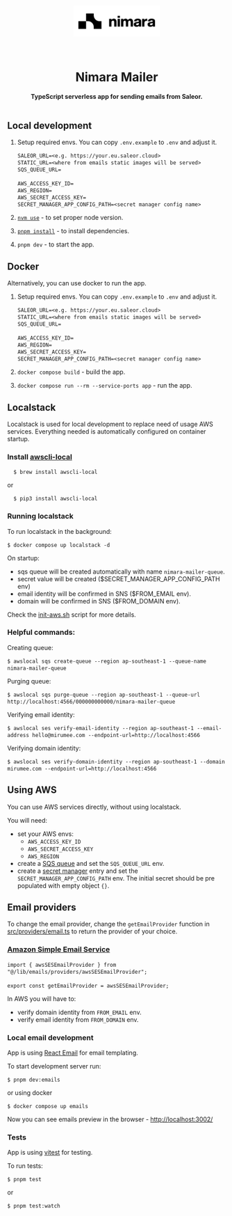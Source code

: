 <div align="center">
  <picture>
    <source media="(prefers-color-scheme: dark)" srcset="docs/logo-light.svg">
    <source media="(prefers-color-scheme: light)" srcset="docs/logo.svg">
    <img width="200" alt="nimara logo" src="docs/logo.svg">
  </picture>
</div>
<br />
<br />

<div align="center">
  <h1>Nimara Mailer</h1>
  <strong>TypeScript serverless app for sending emails from Saleor.</strong>
</div>
<br />

## Local development

1. Setup required envs. You can copy `.env.example` to `.env` and adjust it.

   ```
   SALEOR_URL=<e.g. https://your.eu.saleor.cloud>
   STATIC_URL=<where from emails static images will be served>
   SQS_QUEUE_URL=

   AWS_ACCESS_KEY_ID=
   AWS_REGION=
   AWS_SECRET_ACCESS_KEY=
   SECRET_MANAGER_APP_CONFIG_PATH=<secret manager config name>
   ```

2. [`nvm use`](https://github.com/nvm-sh/nvm) - to set proper node version.
3. [`pnpm install`](https://pnpm.io/installation) - to install dependencies.
4. `pnpm dev` - to start the app.

## Docker

Alternatively, you can use docker to run the app.

1. Setup required envs. You can copy `.env.example` to `.env` and adjust it.

   ```
   SALEOR_URL=<e.g. https://your.eu.saleor.cloud>
   STATIC_URL=<where from emails static images will be served>
   SQS_QUEUE_URL=

   AWS_ACCESS_KEY_ID=
   AWS_REGION=
   AWS_SECRET_ACCESS_KEY=
   SECRET_MANAGER_APP_CONFIG_PATH=<secret manager config name>
   ```

2. `docker compose build` - build the app.
3. `docker compose run --rm --service-ports app` - run the app.

## Localstack

Localstack is used for local development to replace need of usage AWS services. Everything needed is automatically configured on container startup.

### Install [awscli-local](https://github.com/localstack/awscli-local)

```
  $ brew install awscli-local
```

or

```
  $ pip3 install awscli-local
```

### Running localstack

To run localstack in the background:

```
$ docker compose up localstack -d
```

On startup:

- sqs queue will be created automatically with name `nimara-mailer-queue`.
- secret value will be created ($SECRET_MANAGER_APP_CONFIG_PATH env)
- email identity will be confirmed in SNS ($FROM_EMAIL env).
- domain will be confirmed in SNS ($FROM_DOMAIN env).

Check the [init-aws.sh](/etc/init-aws.sh) script for more details.

### Helpful commands:

Creating queue:

```
$ awslocal sqs create-queue --region ap-southeast-1 --queue-name nimara-mailer-queue
```

Purging queue:

```
$ awslocal sqs purge-queue --region ap-southeast-1 --queue-url http://localhost:4566/000000000000/nimara-mailer-queue
```

Verifying email identity:

```
$ awslocal ses verify-email-identity --region ap-southeast-1 --email-address hello@mirumee.com --endpoint-url=http://localhost:4566
```

Verifying domain identity:

```
$ awslocal ses verify-domain-identity --region ap-southeast-1 --domain mirumee.com --endpoint-url=http://localhost:4566
```

## Using AWS

You can use AWS services directly, without using localstack.

You will need:

- set your AWS envs:
  - `AWS_ACCESS_KEY_ID`
  - `AWS_SECRET_ACCESS_KEY`
  - `AWS_REGION`
- create a [SQS queue](https://aws.amazon.com/sqs/) and set the `SQS_QUEUE_URL` env.
- create a [secret manager](https://aws.amazon.com/secrets-manager/) entry and set the `SECRET_MANAGER_APP_CONFIG_PATH` env. The initial secret should be pre populated with empty object `{}`.

## Email providers

To change the email provider, change the `getEmailProvider` function in [src/providers/email.ts](src/providers/email.ts) to return the provider of your choice.

### [Amazon Simple Email Service](https://aws.amazon.com/ses/)

```
import { awsSESEmailProvider } from "@/lib/emails/providers/awsSESEmailProvider";

export const getEmailProvider = awsSESEmailProvider;
```

In AWS you will have to:

- verify domain identity from `FROM_EMAIL` env.
- verify email identity from `FROM_DOMAIN` env.

### Local email development

App is using [React Email](https://react.email/) for email templating.

To start development server run:

```
$ pnpm dev:emails
```

or using docker

```
$ docker compose up emails
```

Now you can see emails preview in the browser - [http://localhost:3002/](http://localhost:3002/)

### Tests

App is using [vitest](https://vitest.dev/) for testing.

To run tests:

```
$ pnpm test
```

or

```
$ pnpm test:watch
```
